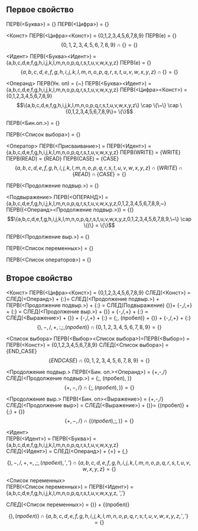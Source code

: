 ## Первое свойство

ПЕРВ(<Буква>) = {}
ПЕРВ(<Цифра>) = {}

<Конст>
ПEРВ(<Цифра><Конст>) = {0,1,2,3,4,5,6,7,8,9}
ПЕРВ(e) = {}
$$\{0,1,2,3,4,5,6,7,8,9\} \cap \{\} = \{\}$$

<Идент>
ПEРВ(<Буква><Идент>) = {a,b,c,d,e,f,g,h,i,j,k,l,m,n,o,p,q,r,s,t,u,v,w,x,y,z}
ПЕРВ(e) = {}
$$\{a,b,c,d,e,f,g,h,i,j,k,l,m,n,o,p,q,r,s,t,u,v,w,x,y,z\} \cap \{\} = \{\}$$

<Операнд>
ПЕРВ(Ун. оп) = {~}
ПEРВ(<Буква><Идент>) = {a,b,c,d,e,f,g,h,i,j,k,l,m,n,o,p,q,r,s,t,u,v,w,x,y,z}
ПEРВ(<Цифра><Конст>) = {0,1,2,3,4,5,6,7,8,9}
$$\{a,b,c,d,e,f,g,h,i,j,k,l,m,n,o,p,q,r,s,t,u,v,w,x,y,z\} \cap \{\~\} \cap \{0,1,2,3,4,5,6,7,8,9\}= \{\}$$

ПЕРВ(<Бин.оп.>) = {}

ПЕРВ(<Список выбора>) = {}

<Оператор>
ПЕРВ(<Присваивание>) = ПЕРВ(<Идент>) = {a,b,c,d,e,f,g,h,i,j,k,l,m,n,o,p,q,r,s,t,u,v,w,x,y,z}
ПЕРВ(WRITE) = {WRITE}
ПЕРВ(READ) = {READ}
ПЕРВ(CASE) = {CASE}
$$\{a,b,c,d,e,f,g,h,i,j,k,l,m,n,o,p,q,r,s,t,u,v,w,x,y,z\} \cap \{WRITE\} \cap \{READ\} \cap \{CASE\}= \{\}$$

ПЕРВ(<Продолжение подвыр.>) = {}

<Подвыражение>
ПЕРВ(<ОПЕРАНД>) = {a,b,c,d,e,f,g,h,i,j,k,l,m,n,o,p,q,r,s,t,u,v,w,x,y,z,0,1,2,3,4,5,6,7,8,9,~}
ПЕРВ((<Операнд><Продолжение подвыр.>)) = {(}
$$\{a,b,c,d,e,f,g,h,i,j,k,l,m,n,o,p,q,r,s,t,u,v,w,x,y,z,0,1,2,3,4,5,6,7,8,9,\~\} \cap \{(\} = \{\}$$

ПЕРВ(<Продолжение выр.>) = {}

ПЕРВ(<Список переменных>) = {}

ПЕРВ(<Список операторов>) = {}

## Второе свойство
<Конст>
ПEРВ(<Цифра><Конст>) = {0,1,2,3,4,5,6,7,8,9}
СЛЕД(<Конст>) = СЛЕД(<Операнд>) + {:}= СЛЕД(<Продолжение подвыр.>) + ПЕРВ(<Продолжение подвыр.>) + {:} = СЛЕД(Подвыражение) {)}+ {-,/,+} + {:} = СЛЕД(<Продолжение выр.>) + {)} + {-,/,+} + {:} = СЛЕД(<Выражение>) + {)} + {-,/,+} + {:} = {;, (пробел)} + {)} + {-,/,+} + {:}
$$\{),-,/,+, :, ;, (пробел)\} \cap \{0,1,2,3,4,5,6,7,8,9\} = \{\}$$


<Список выбора>
ПЕРВ(<Выбор><Список выбора>)=ПЕРВ(<Выбор>) = ПЕРВ(<Конст>) = {0,1,2,3,4,5,6,7,8,9}
СЛЕД(<Список выбора>) = {END_CASE}
$$\{ENDCASE\} \cap \{0,1,2,3,4,5,6,7,8,9\} = \{\}$$

<Продолжение подвыр.>
ПЕРВ(<Бин. оп.><Операнд>) = {+,-,/}
СЛЕД(<Продолжение подвыр.>) = {;, (пробел), )}
$$\{+,-,/\} \cap \{;, (пробел), )\} = \{\}$$

<Продолжение выр.>
ПЕРВ(<Бин. оп><Выражение>) = {+,-,/}
СЛЕД(<Продолжение выр>) = СЛЕД(<Выражение>) + {)}= {(пробел)} + {;} + {)}
$$\{+,-,/\} \cap \{(пробел), ;, )\} = \{\}$$

<Идент>  
ПЕРВ(<Идент>) = ПЕРВ(<Буква>) = {a,b,c,d,e,f,g,h,i,j,k,l,m,n,o,p,q,r,s,t,u,v,w,x,y,z}  
СЛЕД(<Идент>) = СЛЕД(<Операнд>) + {=} + {,}
  
$$\{),-,/,+, =, \,,;,(пробел), ',' \} \cap \{a,b,c,d,e,f,g,h,i,j,k,l,m,n,o,p,q,r,s,t,u,v,w,x,y,z\} = \{\}$$  
  
<Список переменных>  
ПЕРВ(<Список переменных>) = ПЕРВ(<Идент>) = {a,b,c,d,e,f,g,h,i,j,k,l,m,n,o,p,q,r,s,t,u,v,w,x,y,z, ','}  
  
СЛЕД(<Список переменных>) = {)} + {(пробел)}  
  
$$\{), (пробел)\} \cap \{a,b,c,d,e,f,g,h,i,j,k,l,m,n,o,p,q,r,s,t,u,v,w,x,y,z, ','\} = \{\}$$

